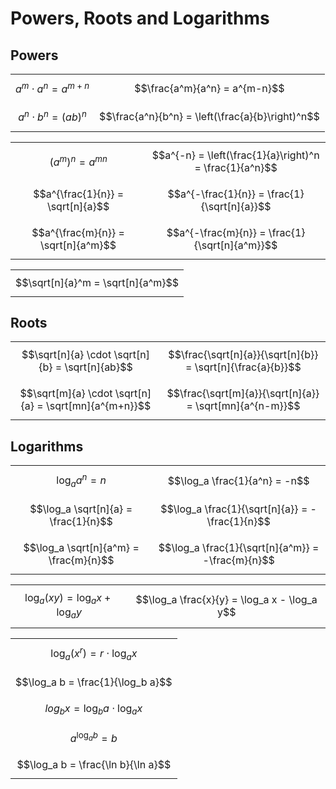 # Powers, Roots and Logarithms

## Powers

|||
|--|--|
| $$a^m \cdot a^n = a^{m+n}$$ | $$\frac{a^m}{a^n} = a^{m-n}$$ |
| $$a^n \cdot b^n = (ab)^n$$ | $$\frac{a^n}{b^n} = \left(\frac{a}{b}\right)^n$$ |

|||
|--|--|
| $$(a^m)^n = a^{mn}$$ | $$a^{-n} = \left(\frac{1}{a}\right)^n = \frac{1}{a^n}$$ |
| $$a^{\frac{1}{n}} = \sqrt[n]{a}$$ | $$a^{-\frac{1}{n}} = \frac{1}{\sqrt[n]{a}}$$ |
| $$a^{\frac{m}{n}} = \sqrt[n]{a^m}$$ | $$a^{-\frac{m}{n}} = \frac{1}{\sqrt[n]{a^m}}$$ |

||
|--|
| $$\sqrt[n]{a}^m = \sqrt[n]{a^m}$$ |

## Roots

|||
|--|--|
| $$\sqrt[n]{a} \cdot \sqrt[n]{b} = \sqrt[n]{ab}$$ | $$\frac{\sqrt[n]{a}}{\sqrt[n]{b}} = \sqrt[n]{\frac{a}{b}}$$ |
| $$\sqrt[m]{a} \cdot \sqrt[n]{a} = \sqrt[mn]{a^{m+n}}$$ | $$\frac{\sqrt[m]{a}}{\sqrt[n]{a}} = \sqrt[mn]{a^{n-m}}$$ |

## Logarithms

|||
|--|--|
| $$\log_a a^n = n$$ | $$\log_a \frac{1}{a^n} = -n$$ |
| $$\log_a \sqrt[n]{a} = \frac{1}{n}$$ | $$\log_a \frac{1}{\sqrt[n]{a}} = -\frac{1}{n}$$ |
| $$\log_a \sqrt[n]{a^m} = \frac{m}{n}$$ | $$\log_a \frac{1}{\sqrt[n]{a^m}} = -\frac{m}{n}$$ |

|||
|--|--|
| $$\log_a(xy) = \log_a x + \log_a y$$ | $$\log_a \frac{x}{y} = \log_a x - \log_a y$$ |

||
|--|
| $$\log_a(x^r) = r \cdot \log_a x$$ |
| $$\log_a b = \frac{1}{\log_b a}$$ |
| $$log_b x = \log_b a \cdot \log_a x$$ |
| $$a^{\log_a b} = b$$ |
| $$\log_a b = \frac{\ln b}{\ln a}$$ |
